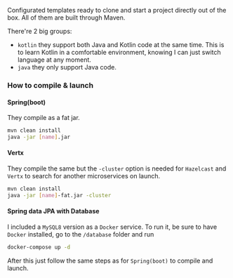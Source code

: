 Configurated templates ready to clone and start a project directly out of the box. All of them are built through Maven.  

There're 2 big groups:  
* `kotlin` they support both Java and Kotlin code at the same time. This is to learn Kotlin in a comfortable environment, knowing I can just switch language at any moment.
* `java` they only support Java code.

### How to compile & launch
#### Spring(boot)
They compile as a fat jar.
~~~ bash
mvn clean install
java -jar [name].jar  
~~~

#### Vertx
They compile the same but the `-cluster` option is needed for `Hazelcast` and `Vertx` to search for another microservices on launch.
~~~ bash
mvn clean install  
java -jar [name]-fat.jar -cluster
~~~

#### Spring data JPA with Database
I included a `MySQL8` version as a `Docker` service. To run it, be sure to have `Docker` installed, go to the `/database` folder and run
~~~ bash
docker-compose up -d
~~~
After this just follow the same steps as for `Spring(boot)` to compile and launch.
